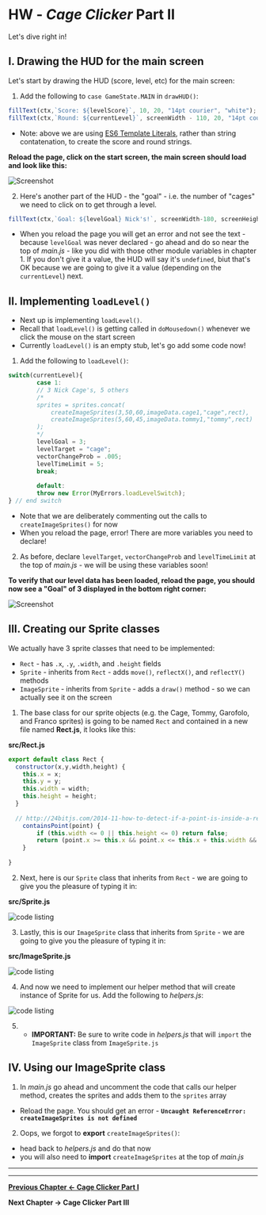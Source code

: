 # HW - *Cage Clicker* Part II

Let's dive right in!

## I. Drawing the HUD for the main screen

Let's start by drawing the HUD (score, level, etc) for the main screen:

1. Add the following to `case GameState.MAIN` in `drawHUD()`:

```js
fillText(ctx,`Score: ${levelScore}`, 10, 20, "14pt courier", "white");
fillText(ctx,`Round: ${currentLevel}`, screenWidth - 110, 20, "14pt courier", "white");
```

- Note: above we are using [ES6 Template Literals](https://developer.mozilla.org/en-US/docs/Web/JavaScript/Reference/Template_literals), rather than string contatenation, to create the score and round strings.

**Reload the page, click on the start screen, the main screen should load and look like this:**

![Screenshot](./_images/HW-cage-5.jpg)


2. Here's another part of the HUD - the "goal" - i.e. the number of "cages" we need to click on to get through a level.

```js
fillText(ctx,`Goal: ${levelGoal} Nick's!`, screenWidth-180, screenHeight-20, "14pt courier", "white");
```

- When you reload the page you will get an error and not see the text - because `levelGoal` was never declared - go ahead and do so near the top of *main.js* - like you did with those other module variables in chapter 1. If you don't give it a value, the HUD will say it's `undefined`, biut that's OK because we are going to give it a value (depending on the `currentLevel`) next.

## II. Implementing `loadLevel()`

- Next up is implementing `loadLevel()`.
- Recall that `loadLevel()` is getting called in `doMousedown()` whenever we click the mouse on the start screen
- Currently  `loadLevel()` is an empty stub, let's go add some code now!

1. Add the following to `loadLevel()`:

```js
switch(currentLevel){
		case 1:
		// 3 Nick Cage's, 5 others
		/*
		sprites = sprites.concat(	
			createImageSprites(3,50,60,imageData.cage1,"cage",rect),
			createImageSprites(5,60,45,imageData.tommy1,"tommy",rect)
		);
		*/
		levelGoal = 3;
		levelTarget = "cage";
		vectorChangeProb = .005;
		levelTimeLimit = 5;
		break;
				
		default:
		throw new Error(MyErrors.loadLevelSwitch);
} // end switch
```
- Note that we are deliberately commenting out the calls to `createImageSprites()` for now
- When you reload the page, error! There are more variables you need to declare!

2. As before, declare `levelTarget`, `vectorChangeProb` and `levelTimeLimit` at the top of *main.js* - we will be using these variables soon!

**To verify that our level data has been loaded, reload the page, you should now see a "Goal" of 3 displayed in the bottom right corner:**

![Screenshot](./_images/HW-cage-6.jpg)


## III. Creating our Sprite classes

We actually have 3 sprite classes that need to be implemented:

- `Rect` - has `.x`, `.y`, `.width`, and `.height` fields
- `Sprite` - inherits from `Rect` - adds `move()`, `reflectX()`, and `reflectY()` methods
- `ImageSprite` - inherits from `Sprite` - adds a `draw()` method - so we can actually see it on the screen

1. The base class for our sprite objects (e.g. the Cage, Tommy, Garofolo, and Franco sprites) is going to be named `Rect` and contained in a new file named **Rect.js**, it looks like this:

**src/Rect.js**
```js
export default class Rect {
  constructor(x,y,width,height) {
  	this.x = x;
  	this.y = y;
  	this.width = width;
    this.height = height;
  }
  
  // http://24bitjs.com/2014-11-how-to-detect-if-a-point-is-inside-a-rectangle-in-javascript/
	containsPoint(point) {
		if (this.width <= 0 || this.height <= 0) return false;
		return (point.x >= this.x && point.x <= this.x + this.width && point.y >= this.y && point.y <= this.y + this.height);
	}
  
}
```

2. Next, here is our `Sprite` class that inherits from `Rect` - we are going to give you the pleasure of typing it in:

**src/Sprite.js**

![code listing](./_images/HW-cage-7.jpg)


3. Lastly, this is our `ImageSprite` class that inherits from `Sprite` - we are going to give you the pleasure of typing it in:

**src/ImageSprite.js**

![code listing](./_images/HW-cage-8.jpg)


4. And now we need to implement our helper method that will create instance of Sprite for us. Add the following to *helpers.js*:

![code listing](./_images/HW-cage-9.jpg)

5. - **IMPORTANT:** Be sure to write code in *helpers.js* that will `import` the `ImageSprite` class from `ImageSprite.js`


## IV. Using our ImageSprite class

1. In *main.js* go ahead and uncomment the code that calls our helper method, creates the sprites and adds them to the `sprites` array

- Reload the page. You should get an error - **`Uncaught ReferenceError: createImageSprites is not defined`**

2. Oops, we forgot to **export** `createImageSprites()`:
  - head back to *helpers.js* and do that now
  - you will also need to **import** `createImageSprites` at the top of *main.js*

<hr><hr>

**[Previous Chapter <- Cage Clicker Part I](HW-cage-clicker-1.md)**

**Next Chapter -> Cage Clicker Part III**
